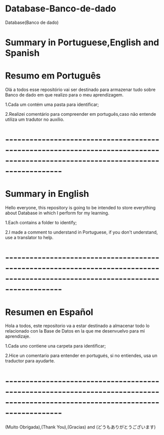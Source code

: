 # Database-Banco-de-dado
Database(Banco de dado)

# Summary in Portuguese,English and Spanish

# Resumo em Português

Olá a todos esse repositório vai ser destinado para armazenar tudo sobre Banco de dado em que realizo para o meu aprendizagem.

1.Cada um contém uma pasta para identificar;

2.Realizei comentário para compreender em português,caso não entende utiliza um tradutor  no auxílio. 

# --------------------------------------------------------------------------------------------------------------------------------

#  Summary in English

Hello everyone, this repository is going to be intended to store everything about Database in which I perform for my learning.

1.Each contains a folder to identify;

2.I made a comment to understand in Portuguese, if you don't understand, use a translator to help.
# --------------------------------------------------------------------------------------------------------------------------------

# Resumen en Español

Hola a todos, este repositorio va a estar destinado a almacenar todo lo relacionado con la Base de Datos en la que me desenvuelvo para mi aprendizaje.

1.Cada uno contiene una carpeta para identificar;

2.Hice un comentario para entender en portugués, si no entiendes, usa un traductor para ayudarte.

# --------------------------------------------------------------------------------------------------------------------------------


(Muito Obrigada),(Thank You),(Gracias) and (どうもありがとうございます)
